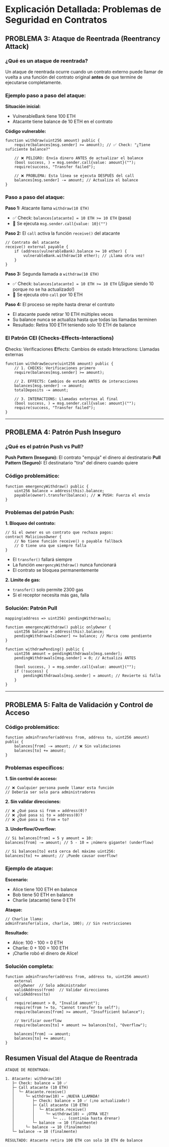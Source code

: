 # Explicación Detallada: Problemas de Seguridad en Contratos

## PROBLEMA 3: Ataque de Reentrada (Reentrancy Attack)

### ¿Qué es un ataque de reentrada?

Un ataque de reentrada ocurre cuando un contrato externo puede llamar de vuelta a una función del contrato original **antes** de que termine de ejecutarse completamente.

### Ejemplo paso a paso del ataque:

**Situación inicial:**
- VulnerableBank tiene 100 ETH
- Atacante tiene balance de 10 ETH en el contrato

**Código vulnerable:**
```solidity
function withdraw(uint256 amount) public {
    require(balances[msg.sender] >= amount); // ✅ Check: "¿Tiene suficiente balance?"
    
    // ❌ PELIGRO: Envía dinero ANTES de actualizar el balance
    (bool success, ) = msg.sender.call{value: amount}("");
    require(success, "Transfer failed");
    
    // ❌ PROBLEMA: Esta línea se ejecuta DESPUÉS del call
    balances[msg.sender] -= amount; // Actualiza el balance
}
```

### Paso a paso del ataque:

**Paso 1:** Atacante llama `withdraw(10 ETH)`
- ✅ Check: `balances[atacante] = 10 ETH >= 10 ETH` (pasa)
- 🔄 Se ejecuta `msg.sender.call{value: 10}("")`

**Paso 2:** El `call` activa la función `receive()` del atacante
```solidity
// Contrato del atacante
receive() external payable {
    if (address(vulnerableBank).balance >= 10 ether) {
        vulnerableBank.withdraw(10 ether); // ¡Llama otra vez!
    }
}
```

**Paso 3:** Segunda llamada a `withdraw(10 ETH)`
- ✅ Check: `balances[atacante] = 10 ETH >= 10 ETH` (¡Sigue siendo 10 porque no se ha actualizado!)
- 🔄 Se ejecuta otro `call` por 10 ETH

**Paso 4:** El proceso se repite hasta drenar el contrato
- El atacante puede retirar 10 ETH múltiples veces
- Su balance nunca se actualiza hasta que todas las llamadas terminen
- Resultado: Retira 100 ETH teniendo solo 10 ETH de balance

### El Patrón CEI (Checks-Effects-Interactions)

**C**hecks: Verificaciones
**E**ffects: Cambios de estado
**I**nteractions: Llamadas externas

```solidity
function withdrawSecure(uint256 amount) public {
    // 1. CHECKS: Verificaciones primero
    require(balances[msg.sender] >= amount);
    
    // 2. EFFECTS: Cambios de estado ANTES de interacciones
    balances[msg.sender] -= amount;
    totalDeposits -= amount;
    
    // 3. INTERACTIONS: Llamadas externas al final
    (bool success, ) = msg.sender.call{value: amount}("");
    require(success, "Transfer failed");
}
```

---

## PROBLEMA 4: Patrón Push Inseguro

### ¿Qué es el patrón Push vs Pull?

**Push Pattern (Inseguro):** El contrato "empuja" el dinero al destinatario
**Pull Pattern (Seguro):** El destinatario "tira" del dinero cuando quiere

### Código problemático:
```solidity
function emergencyWithdraw() public {
    uint256 balance = address(this).balance;
    payable(owner).transfer(balance); // ❌ PUSH: Fuerza el envío
}
```

### Problemas del patrón Push:

**1. Bloqueo del contrato:**
```solidity
// Si el owner es un contrato que rechaza pagos:
contract MaliciousOwner {
    // No tiene función receive() o payable fallback
    // O tiene una que siempre falla
}
```
- El `transfer()` fallará siempre
- La función `emergencyWithdraw()` nunca funcionará
- El contrato se bloquea permanentemente

**2. Límite de gas:**
- `transfer()` solo permite 2300 gas
- Si el receptor necesita más gas, falla

### Solución: Patrón Pull

```solidity
mapping(address => uint256) pendingWithdrawals;

function emergencyWithdraw() public onlyOwner {
    uint256 balance = address(this).balance;
    pendingWithdrawals[owner] += balance; // Marca como pendiente
}

function withdrawPending() public {
    uint256 amount = pendingWithdrawals[msg.sender];
    pendingWithdrawals[msg.sender] = 0; // Actualiza ANTES
    
    (bool success, ) = msg.sender.call{value: amount}("");
    if (!success) {
        pendingWithdrawals[msg.sender] = amount; // Revierte si falla
    }
}
```

---

## PROBLEMA 5: Falta de Validación y Control de Acceso

### Código problemático:
```solidity
function adminTransfer(address from, address to, uint256 amount) public {
    balances[from] -= amount; // ❌ Sin validaciones
    balances[to] += amount;
}
```

### Problemas específicos:

**1. Sin control de acceso:**
```solidity
// ❌ Cualquier persona puede llamar esta función
// Debería ser solo para administradores
```

**2. Sin validar direcciones:**
```solidity
// ❌ ¿Qué pasa si from = address(0)?
// ❌ ¿Qué pasa si to = address(0)?
// ❌ ¿Qué pasa si from = to?
```

**3. Underflow/Overflow:**
```solidity
// Si balances[from] = 5 y amount = 10:
balances[from] -= amount; // 5 - 10 = ¡número gigante! (underflow)

// Si balances[to] está cerca del máximo uint256:
balances[to] += amount; // ¡Puede causar overflow!
```

### Ejemplo de ataque:

**Escenario:**
- Alice tiene 100 ETH en balance
- Bob tiene 50 ETH en balance
- Charlie (atacante) tiene 0 ETH

**Ataque:**
```solidity
// Charlie llama:
adminTransfer(alice, charlie, 100); // Sin restricciones
```

**Resultado:**
- Alice: 100 - 100 = 0 ETH
- Charlie: 0 + 100 = 100 ETH
- ¡Charlie robó el dinero de Alice!

### Solución completa:
```solidity
function adminTransfer(address from, address to, uint256 amount) 
    external 
    onlyOwner  // Solo administrador
    validAddress(from)  // Validar direcciones
    validAddress(to) 
{
    require(amount > 0, "Invalid amount");
    require(from != to, "Cannot transfer to self");
    require(balances[from] >= amount, "Insufficient balance");
    
    // Verificar overflow
    require(balances[to] + amount >= balances[to], "Overflow");
    
    balances[from] -= amount;
    balances[to] += amount;
}
```

## Resumen Visual del Ataque de Reentrada

```
ATAQUE DE REENTRADA:

1. Atacante: withdraw(10)
   ├─ Check: balance = 10 ✅
   ├─ Call atacante (10 ETH) 
   │  └─ Atacante.receive()
   │     └─ withdraw(10) ← ¡NUEVA LLAMADA!
   │        ├─ Check: balance = 10 ✅ (¡no actualizado!)
   │        ├─ Call atacante (10 ETH)
   │        │  └─ Atacante.receive()
   │        │     └─ withdraw(10) ← ¡OTRA VEZ!
   │        │        └─ ... (continúa hasta drenar)
   │        └─ balance -= 10 (finalmente)
   │     └─ balance -= 10 (finalmente)  
   └─ balance -= 10 (finalmente)

RESULTADO: Atacante retira 100 ETH con solo 10 ETH de balance
```